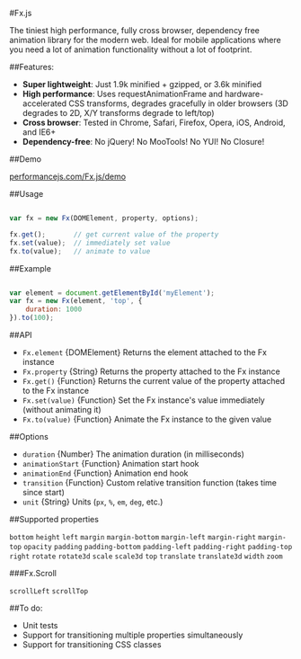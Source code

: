 #Fx.js

The tiniest high performance, fully cross browser, dependency free animation library for the modern web. Ideal for mobile applications where you need a lot of animation functionality without a lot of footprint.

##Features:

- **Super lightweight**: Just 1.9k minified + gzipped, or 3.6k minified
- **High performance**: Uses requestAnimationFrame and hardware-accelerated CSS transforms, degrades gracefully in older browsers (3D degrades to 2D, X/Y transforms degrade to left/top)
- **Cross browser**: Tested in Chrome, Safari, Firefox, Opera, iOS, Android, and IE6+
- **Dependency-free**: No jQuery! No MooTools! No YUI! No Closure!

##Demo

[performancejs.com/Fx.js/demo](http://performancejs.com/Fx.js/demo/)

##Usage

```javascript

var fx = new Fx(DOMElement, property, options);

fx.get();		// get current value of the property
fx.set(value);	// immediately set value
fx.to(value);	// animate to value
```

##Example

```javascript

var element = document.getElementById('myElement');
var fx = new Fx(element, 'top', {
	duration: 1000
}).to(100);
```

##API

- `Fx.element` {DOMElement} Returns the element attached to the Fx instance
- `Fx.property` {String} Returns the property attached to the Fx instance
- `Fx.get()` {Function} Returns the current value of the property attached to the Fx instance
- `Fx.set(value)` {Function} Set the Fx instance's value immediately (without animating it)
- `Fx.to(value)` {Function} Animate the Fx instance to the given value

##Options

- `duration` {Number} The animation duration (in milliseconds)
- `animationStart` {Function} Animation start hook
- `animationEnd` {Function} Animation end hook
- `transition` {Function} Custom relative transition function (takes time since start)
- `unit` {String} Units (`px`, `%`, `em`, `deg`, etc.)

##Supported properties

 `bottom` `height` `left` `margin` `margin-bottom` `margin-left` `margin-right` `margin-top` `opacity` `padding` `padding-bottom` `padding-left` `padding-right` `padding-top` `right` `rotate` `rotate3d` `scale` `scale3d` `top` `translate` `translate3d` `width` `zoom`

###Fx.Scroll

`scrollLeft` `scrollTop`

##To do:

- Unit tests
- Support for transitioning multiple properties simultaneously
- Support for transitioning CSS classes